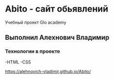 # Abito - сайт обьявлений
Учебный проект Glo academy

## Выполнил Алехнович Владимир

### Технологии в проекте
-HTML
-CSS

https://alehnovich-vladimir.github.io/Abito/
